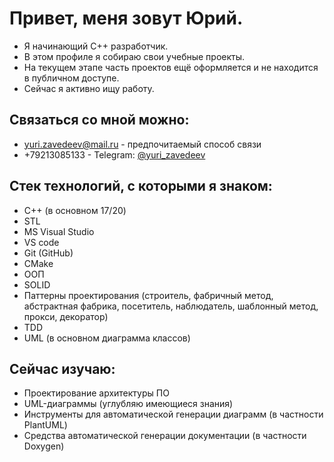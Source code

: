 # Привет, меня зовут Юрий.

* Я начинающий C++ разработчик.
* В этом профиле я собираю свои учебные проекты.
* На текущем этапе часть проектов ещё оформляется и не находится в публичном доступе.
* Сейчас я активно ищу работу.

## Связаться со мной можно:
* [yuri.zavedeev@mail.ru](mailto:yuri.zavedeev@mail.ru) - предпочитаемый способ связи
* +79213085133 - Telegram: [@yuri_zavedeev](https://t.me/yuri_zavedeev)

## Стек технологий, с которыми я знаком:

* C++ (в основном 17/20)
* STL
* MS Visual Studio
* VS code
* Git (GitHub)
* CMake
* ООП
* SOLID
* Паттерны проектирования (строитель, фабричный метод, абстрактная фабрика, посетитель, наблюдатель, шаблонный метод, прокси, декоратор)
* TDD
* UML (в основном диаграмма классов)

## Сейчас изучаю:

* Проектирование архитектуры ПО
* UML-диаграммы (углубляю имеющиеся знания)
* Инструменты для автоматической генерации диаграмм (в частности PlantUML)
* Средства автоматической генерации документации (в частности Doxygen)
